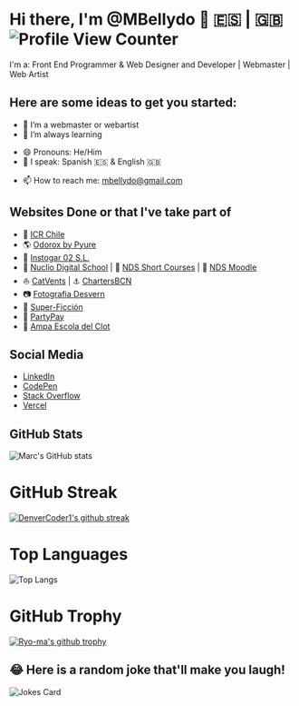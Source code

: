 # Hi there, I'm @MBellydo 👋 :es: | :uk: ![Profile View Counter](https://komarev.com/ghpvc/?username=mbellydo)

<!-- **mbellydo/mbellydo** is a ✨ _special_ ✨ repository because its `README.md` (this file) appears on your GitHub profile. -->

I'm a: Front End Programmer & Web Designer and Developer | Webmaster | Web Artist

## Here are some ideas to get you started:

- 🔭 I’m a webmaster or webartist
- 🌱 I’m always learning
<!-- - 👯 I’m looking to collaborate on ...
- 🤔 I’m looking for help with ...
- 💬 Ask me about ... -->
- 😄 Pronouns: He/Him
- 💬 I speak: Spanish :es: & English :uk:
<!-- - ⚡ Fun fact: ... -->
- 📫 How to reach me: [mbellydo@gmail.com](mailto:mbellydo@gmail.com)

## Websites Done or that I've take part of

* 💼 [ICR Chile](https://icrchile.cl)
* 🌎 [Odorox by Pyure](https://odorox.cl)
* 🦺 [Instogar 02 S.L.](https://instogar02.com)
* :rocket: [Nuclio Digital School](https://nuclio.school) | :school: [NDS Short Courses](https://courses.nuclio.school) | :school_satchel: [NDS Moodle](https://campus.nuclio.school/login/index.php)
* :sailboat: [CatVents](https://catvents.com) | :anchor: [ChartersBCN](https://chartersbcn.com)
* :camera: [Fotografia Desvern](http://www.fotografiadesvern.com)
* :space_invader: [Super-Ficción](https://super-ficcion.com)
* :tada: [PartyPay](https://partypay.es)
* :school: [Ampa Escola del Clot](http://afaescoladelclot.com)

## Social Media

* [LinkedIn](https://www.linkedin.com/in/marc-bellido-dorador/)
* [CodePen](https://codepen.io/mbellydo)
* [Stack Overflow](https://stackoverflow.com/users/21120999/mbellydo)
* [Vercel](https://vercel.com/mbellydo)

## GitHub Stats

![Marc's GitHub stats](https://github-readme-stats.vercel.app/api?username=mbellydo&show_icons=true&theme=dark&show)

# GitHub Streak
[![DenverCoder1's github streak](https://github-readme-streak-stats.herokuapp.com/?user=mbellydo&theme=blue-green)](https://github.com/DenverCoder1/github-readme-streak-stats)

# Top Languages
![Top Langs](https://github-readme-stats.vercel.app/api/top-langs/?username=mbellydo&langs_count=8&theme=dark&show)

# GitHub Trophy
[![Ryo-ma's github trophy](https://github-profile-trophy.vercel.app/?username=mbellydo&row=1)](https://github.com/ryo-ma/github-profile-trophy)

<!-- ![Hits](https://hitcounter.pythonanywhere.com/count/tag.svg?url = Paste_Your_GitHub_Repository_Link_Here)-->
<!-- ![GitHub Contributors](https://contrib.rocks/image?repo=Your_GitHub_Username/Your_GitHub_Repository_Name) -->

## 😂 Here is a random joke that'll make you laugh!
![Jokes Card](https://readme-jokes.vercel.app/api)
